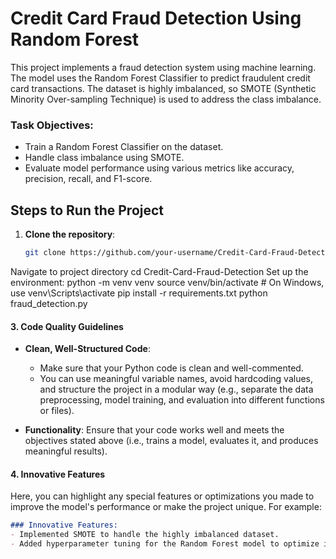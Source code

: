 # Credit Card Fraud Detection Using Random Forest

This project implements a fraud detection system using machine learning. The model uses the Random Forest Classifier to predict fraudulent credit card transactions. The dataset is highly imbalanced, so SMOTE (Synthetic Minority Over-sampling Technique) is used to address the class imbalance.

### Task Objectives:
- Train a Random Forest Classifier on the dataset.
- Handle class imbalance using SMOTE.
- Evaluate model performance using various metrics like accuracy, precision, recall, and F1-score.

## Steps to Run the Project

1. **Clone the repository**:
   ```bash
   git clone https://github.com/your-username/Credit-Card-Fraud-Detection.git
 Navigate to project directory
    cd Credit-Card-Fraud-Detection
Set up the environment:
    python -m venv venv
    source venv/bin/activate  # On Windows, use venv\Scripts\activate
    pip install -r requirements.txt
    python fraud_detection.py

#### 3. **Code Quality Guidelines**
- **Clean, Well-Structured Code**: 
   - Make sure that your Python code is clean and well-commented.
   - You can use meaningful variable names, avoid hardcoding values, and structure the project in a modular way (e.g., separate the data preprocessing, model training, and evaluation into different functions or files).
   
- **Functionality**: Ensure that your code works well and meets the objectives stated above (i.e., trains a model, evaluates it, and produces meaningful results).

#### 4. **Innovative Features**
Here, you can highlight any special features or optimizations you made to improve the model's performance or make the project unique.
For example:
```markdown
### Innovative Features:
- Implemented SMOTE to handle the highly imbalanced dataset.
- Added hyperparameter tuning for the Random Forest model to optimize its performance.



